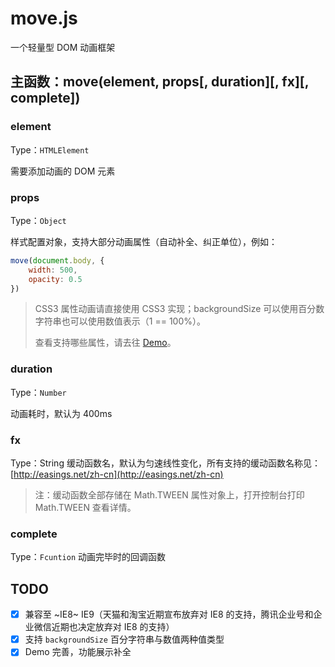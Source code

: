 # move.js
一个轻量型 DOM 动画框架

## 主函数：move(element, props[, duration][, fx][, complete])

### element
Type：`HTMLElement`

需要添加动画的 DOM 元素

### props
Type：`Object`

样式配置对象，支持大部分动画属性（自动补全、纠正单位），例如：
```javascript
move(document.body, {
    width: 500,
    opacity: 0.5
})
```
> CSS3 属性动画请直接使用 CSS3 实现；backgroundSize 可以使用百分数字符串也可以使用数值表示（1 == 100%）。
> 
> 查看支持哪些属性，请去往 [Demo](http://yangfch3.com/move.js/)。

### duration
Type：`Number`

动画耗时，默认为 400ms

### fx
Type：String
缓动函数名，默认为匀速线性变化，所有支持的缓动函数名称见：[http://easings.net/zh-cn](http://easings.net/zh-cn)
> 注：缓动函数全部存储在 Math.TWEEN 属性对象上，打开控制台打印 Math.TWEEN 查看详情。

### complete
Type：`Fcuntion`
动画完毕时的回调函数

## TODO
- [x] 兼容至 ~IE8~ IE9（天猫和淘宝近期宣布放弃对 IE8 的支持，腾讯企业号和企业微信近期也决定放弃对 IE8 的支持）
- [x] 支持 `backgroundSize` 百分字符串与数值两种值类型
- [x] Demo 完善，功能展示补全